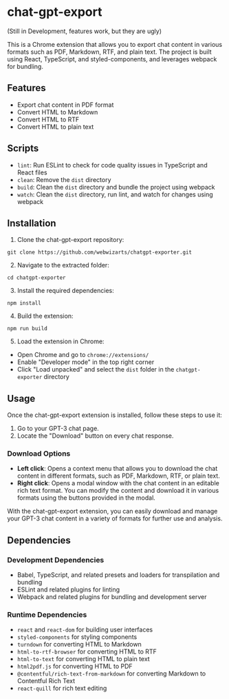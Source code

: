 chat-gpt-export
===============

(Still in Development, features work, but they are ugly)

This is a Chrome extension that allows you to export chat content in various formats such as PDF, Markdown, RTF, and plain text. The project is built using React, TypeScript, and styled-components, and leverages webpack for bundling.

Features
--------

*   Export chat content in PDF format
*   Convert HTML to Markdown
*   Convert HTML to RTF
*   Convert HTML to plain text

Scripts
-------

*   `lint`: Run ESLint to check for code quality issues in TypeScript and React files
*   `clean`: Remove the `dist` directory
*   `build`: Clean the `dist` directory and bundle the project using webpack
*   `watch`: Clean the `dist` directory, run lint, and watch for changes using webpack


Installation
------------

1.  Clone the chat-gpt-export repository:

`git clone https://github.com/webwizarts/chatgpt-exporter.git`

2.  Navigate to the extracted folder:

`cd chatgpt-exporter`

3.  Install the required dependencies:

`npm install`

4.  Build the extension:

`npm run build`

5.  Load the extension in Chrome:

*   Open Chrome and go to `chrome://extensions/`
*   Enable "Developer mode" in the top right corner
*   Click "Load unpacked" and select the `dist` folder in the `chatgpt-exporter` directory

Usage
-----

Once the chat-gpt-export extension is installed, follow these steps to use it:

1.  Go to your GPT-3 chat page.
2.  Locate the "Download" button on every chat response.

### Download Options

*   **Left click**: Opens a context menu that allows you to download the chat content in different formats, such as PDF, Markdown, RTF, or plain text.
*   **Right click**: Opens a modal window with the chat content in an editable rich text format. You can modify the content and download it in various formats using the buttons provided in the modal.

With the chat-gpt-export extension, you can easily download and manage your GPT-3 chat content in a variety of formats for further use and analysis.

Dependencies
------------

### Development Dependencies

*   Babel, TypeScript, and related presets and loaders for transpilation and bundling
*   ESLint and related plugins for linting
*   Webpack and related plugins for bundling and development server

### Runtime Dependencies

*   `react` and `react-dom` for building user interfaces
*   `styled-components` for styling components
*   `turndown` for converting HTML to Markdown
*   `html-to-rtf-browser` for converting HTML to RTF
*   `html-to-text` for converting HTML to plain text
*   `html2pdf.js` for converting HTML to PDF
*   `@contentful/rich-text-from-markdown` for converting Markdown to Contentful Rich Text
*   `react-quill` for rich text editing

